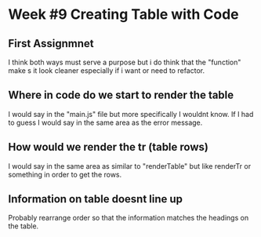 # Week #9 Creating Table with Code

## First Assignmnet

I think both ways must serve a purpose but i do think that the "function" make s it look cleaner especially if i want or need to refactor.

## Where in code do we start to render the table

I would say in the "main.js" file but more specifically I wouldnt know. If I had to guess I would say in the same area as the error message.

## How would we render the tr (table rows)

I would say in the same area as similar to "renderTable" but like renderTr or something in order to get the rows.

## Information on table doesnt line up

Probably rearrange order so that the information matches the headings on the table.
